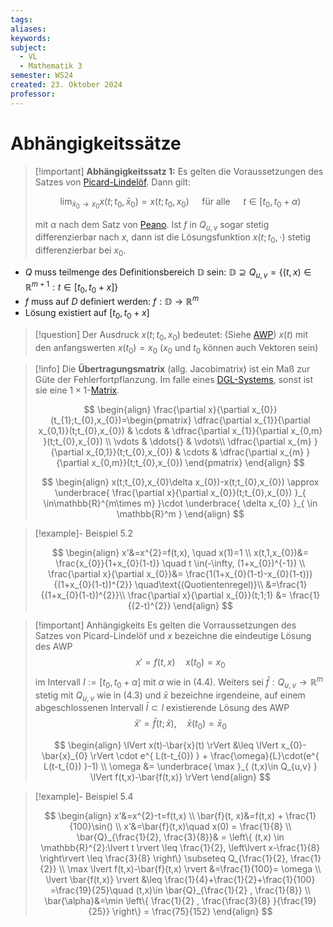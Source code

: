 ```yaml
---
tags: 
aliases: 
keywords: 
subject:
  - VL
  - Mathematik 3
semester: WS24
created: 23. Oktober 2024
professor:
---
```

 

# Abhängigkeitssätze

> [!important] **Abhängigkeitssatz 1:** Es gelten die Voraussetzungen des Satzes von [Picard-Lindelöf](Picard-Lindelöf.md). Dann gilt:
> 
> $$
> \lim _{\bar{x}_0 \rightarrow x_0} x\left(t ; t_0, \bar{x}_0\right)=x\left(t ; t_0, x_0\right) \quad \text { für alle } \quad t \in\left[t_0, t_0+\alpha\right)
> $$
> 
> mit $\alpha$ nach dem Satz von [Peano](Peano.md).
> Ist $f$ in $Q_{u, v}$ sogar stetig differenzierbar nach $x$, dann ist die Lösungsfunktion $x\left(t ; t_0, \cdot\right)$ stetig differenzierbar bei $x_{0}$.
> 

- $Q$ muss teilmenge des Definitionsbereich $\mathbb{D}$ sein:  $\mathbb{D} \supseteq Q_{u,v} = \{ (t,x)\in \mathbb{R}^{m+1} : t \in [t_{0}, t_{0}+x] \}$
- $f$ muss auf $D$ definiert werden: $f:\mathbb{D}\to \mathbb{R}^m$
- Lösung existiert auf $[t_{0},t_{0}+x]$

> [!question] Der Ausdruck $x(t;t_{0}, x_{0})$ bedeutet: (Siehe [AWP](GDGL.md))
> $x(t)$ mit den anfangswerten $x(t_{0})=x_{0}$ ($x_{0}$ und $t_{0}$ können auch Vektoren sein)

> [!info] Die **Übertragungsmatrix** (allg. Jacobimatrix) ist ein Maß zur Güte der Fehlerfortpflanzung.
> Im falle eines [DGL-Systems](DGL-System.md), sonst ist sie eine $1\times1$-[Matrix](Algebra/Matrix.md).
> 
> $$
> \begin{align}
> \frac{\partial x}{\partial x_{0}}(t_{1};t_{0},x_{0})=\begin{pmatrix}
> \dfrac{\partial x_{1}}{\partial x_{0,1}}(t;t_{0},x_{0}) & \cdots & \dfrac{\partial x_{1}}{\partial x_{0,m} }(t;t_{0},x_{0}) \\
> \vdots  & \ddots{} & \vdots\\
> \dfrac{\partial x_{m} }{\partial x_{0,1}}(t;t_{0},x_{0}) & \cdots & \dfrac{\partial x_{m} }{\partial x_{0,m}}(t;t_{0},x_{0})
> \end{pmatrix}
> \end{align}
> $$
> 
> $$
> \begin{align}
> x(t;t_{0},x_{0}\delta x_{0})-x(t;t_{0},x_{0})
> \approx \underbrace{ \frac{\partial x}{\partial x_{0}}(t;t_{0},x_{0}) }_{ \in\mathbb{R}^{m\times m} }\cdot \underbrace{ \delta x_{0} }_{ \in \mathbb{R}^m }
> \end{align}
> $$
> 


>[!example]- Beispiel 5.2
> 
> $$
> \begin{align}
> x'&=x^{2}=f(t,x), \quad x(1)=1 \\
> x(t,1,x_{0})&= \frac{x_{0}}{1+x_{0}(1-t)} \quad t \in(-\infty, (1+x_{0})^{-1}) \\
> \frac{\partial x}{\partial x_{0}}&= \frac{1(1+x_{0}(1-t)-x_{0}(1-t))}{(1+x_{0}(1-t))^{2}} \quad\text{(Quotientenregel)}\\
> &=\frac{1}{(1+x_{0}(1-t))^{2}}\\
> \frac{\partial x}{\partial x_{0}}(t;1;1) &= \frac{1}{(2-t)^{2}}
> \end{align}
> $$

> [!important] Anhängigkeits Es gelten die Vorraussetzungen des Satzes von Picard-Lindelöf und $x$ bezeichne die eindeutige Lösung des AWP
> $$x'=f(t,x) \quad x(t_{0}) =x_{0}$$
> im Intervall $I:=\left[t_0, t_0+\alpha\right]$ mit $\alpha$ wie in (4.4). Weiters sei $\bar{f}: Q_{u, v} \rightarrow \mathbb{R}^m$ stetig mit $Q_{u, v}$ wie in (4.3) und $\bar{x}$ bezeichne irgendeine, auf einem abgeschlossenen Intervall $\bar{I} \subset I$ existierende Lösung des AWP
> $$\bar{x}'=\bar{f}(t;\bar{x}), \quad \bar{x}(t_{0}) = \bar{x}_{0}$$
> 
> $$
> \begin{align}
> \lVert x(t)-\bar{x}(t) \rVert &\leq \lVert x_{0}-\bar{x}_{0} \rVert \cdot e^{ L(t-t_{0}) } + \frac{\omega}{L}\cdot(e^{ L(t-t_{0}) }-1) \\
> \omega &= \underbrace{ \max }_{ (t,x)\in Q_{u,v} } \lVert f(t,x)-\bar{f(t,x)} \rVert
> \end{align}
> $$

>[!example]- Beispiel 5.4
> 
> $$
> \begin{align}
> x'&=x^{2}-t=f(t,x) \\
> \bar{f}(t, x)&=f(t,x) + \frac{1}{100}\sin() \\
> x'&=\bar{f}(t,x)\quad x(0) = \frac{1}{8} \\
> \bar{Q}_{\frac{1}{2}, \frac{3}{8}}& = \left\{  (t,x) \in \mathbb{R}^{2}:\lvert t \rvert \leq \frac{1}{2}, \left\lvert  x-\frac{1}{8}  \right\rvert \leq \frac{3}{8}   \right\} \subseteq Q_{\frac{1}{2}, \frac{1}{2}} \\
> \max \lvert f(t,x)-\bar{f}(t,x) \rvert &=\frac{1}{100}= \omega \\
> \lvert \bar{f(t,x)} \rvert &\leq \frac{1}{4}+\frac{1}{2}+\frac{1}{100} =\frac{19}{25}\quad (t,x)\in \bar{Q}_{\frac{1}{2} , \frac{1}{8}} \\
> \bar{\alpha}&=\min \left\{  \frac{1}{2} , \frac{\frac{3}{8} }{\frac{19}{25}} \right\} = \frac{75}{152}
> \end{align}
> $$